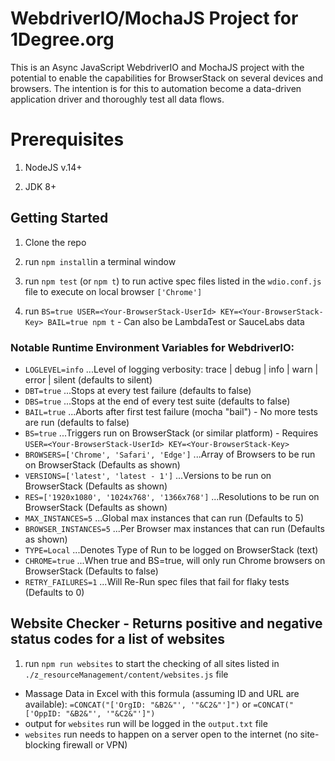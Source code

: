 # WebdriverIO/MochaJS Project for 1Degree.org

This is an Async JavaScript WebdriverIO and MochaJS project with the potential to enable the capabilities for BrowserStack on several devices and browsers. The intention is for this to automation become a data-driven application driver and thoroughly test all data flows.

# Prerequisites

1.  NodeJS v.14+

2.  JDK 8+

## Getting Started

1.  Clone the repo

2.  run `npm install`in a terminal window

3.  run `npm test` (or `npm t`) to run active spec files listed in the `wdio.conf.js` file to execute on local browser `['Chrome']`

4.  run `BS=true USER=<Your-BrowserStack-UserId> KEY=<Your-BrowserStack-Key> BAIL=true npm t` - Can also be LambdaTest or SauceLabs data

### Notable Runtime Environment Variables for WebdriverIO:

- `LOGLEVEL=info` ...Level of logging verbosity: trace | debug | info | warn | error | silent (defaults to silent)
- `DBT=true` ...Stops at every test failure (defaults to false)
- `DBS=true` ...Stops at the end of every test suite (defaults to false)
- `BAIL=true` ...Aborts after first test failure (mocha "bail") - No more tests are run (defaults to false)
- `BS=true` ...Triggers run on BrowserStack (or similar platform) - Requires `USER=<Your-BrowserStack-UserId> KEY=<Your-BrowserStack-Key>`
- `BROWSERS=['Chrome', 'Safari', 'Edge']` ...Array of Browsers to be run on BrowserStack (Defaults as shown)
- `VERSIONS=['latest', 'latest - 1']` ...Versions to be run on BrowserStack (Defaults as shown)
- `RES=['1920x1080', '1024x768', '1366x768']` ...Resolutions to be run on BrowserStack (Defaults as shown)
- `MAX_INSTANCES=5` ...Global max instances that can run (Defaults to 5)
- `BROWSER_INSTANCES=5` ...Per Browser max instances that can run (Defaults as shown)
- `TYPE=Local` ...Denotes Type of Run to be logged on BrowserStack (text)
- `CHROME=true` ...When true and BS=true, will only run Chrome browsers on BrowserStack (Defaults to false)
- `RETRY_FAILURES=1` ...Will Re-Run spec files that fail for flaky tests (Defaults to 0)

## Website Checker - Returns positive and negative status codes for a list of websites

1.  run `npm run websites` to start the checking of all sites listed in `./z_resourceManagement/content/websites.js` file

- Massage Data in Excel with this formula (assuming ID and URL are available): `=CONCAT("['OrgID: "&B2&"', '"&C2&"']")` or `=CONCAT("['OppID: "&B2&"', '"&C2&"']")`
- output for `websites` run will be logged in the `output.txt` file
- `websites` run needs to happen on a server open to the internet (no site-blocking firewall or VPN)
